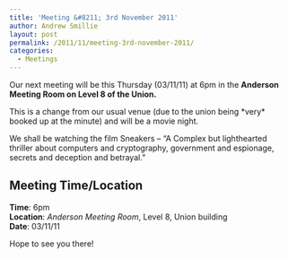 ```yaml
---
title: 'Meeting &#8211; 3rd November 2011'
author: Andrew Smillie
layout: post
permalink: /2011/11/meeting-3rd-november-2011/
categories:
  - Meetings
---
```

Our next meeting will be this Thursday (03/11/11) at 6pm in the **Anderson Meeting Room on Level 8 of the Union.**

This is a change from our usual venue (due to the union being \*very\* booked up at the minute) and will be a movie night.

We shall be watching the film Sneakers &#8211; &#8220;A Complex but lighthearted thriller about computers and cryptography, government and espionage, secrets and deception and betrayal.&#8221;

## Meeting Time/Location

**Time**: 6pm  
**Location**: *Anderson Meeting Room*, Level 8, Union building  
**Date**: 03/11/11

Hope to see you there!